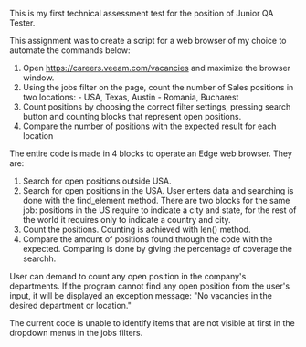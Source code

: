 This is my first technical assessment test for the position of Junior QA Tester.

This assignment was to create a script for a web browser of my choice to automate the commands below:
  1. Open https://careers.veeam.com/vacancies and maximize the browser window.
  2. Using the jobs filter on the page, count the number of Sales positions in two locations: 
    - USA, Texas, Austin
    - Romania, Bucharest
  3. Count positions by choosing the correct filter settings, pressing search 
  button and counting blocks that represent open positions.
  4. Compare the number of positions with the expected result for each location

The entire code is made in 4 blocks to operate an Edge web browser. They are:
  1. Search for open positions outside USA.
  2. Search for open positions in the USA.
    User enters data and searching is done with the find_element method. There are two blocks for the same job: positions in the US require to indicate a city and state, for the rest of the world it requires only to indicate a country and city.
  3. Count the positions.
    Counting is achieved with len() method. 
  4. Compare the amount of positions found through the code with the expected.
    Comparing is done by giving the percentage of coverage the searchh. 

User can demand to count any open position in the company's departments.
If the program cannot find any open position from the user's input, it will be displayed an exception message:
  "No vacancies in the desired department or location."

The current code is unable to identify items that are not visible at first in the dropdown menus in the jobs filters.
